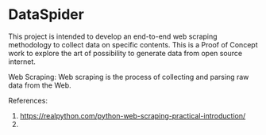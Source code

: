 # DataSpider
This project is intended to develop an end-to-end web scraping methodology to collect data on specific contents. This is a Proof of Concept work to explore the art of possibility to generate data from open source internet.


Web Scraping: Web scraping is the process of collecting and parsing raw data from the Web.




References:
1. https://realpython.com/python-web-scraping-practical-introduction/ 
2. 
